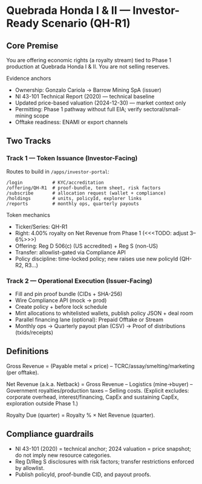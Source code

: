 # Quebrada Honda I & II — Investor-Ready Scenario (QH-R1)

## Core Premise
You are offering economic rights (a royalty stream) tied to Phase 1 production at Quebrada Honda I & II. You are not selling reserves.

Evidence anchors
- Ownership: Gonzalo Cariola → Barrow Mining SpA (issuer)
- NI 43-101 Technical Report (2020) — technical baseline
- Updated price-based valuation (2024-12-30) — market context only
- Permitting: Phase 1 pathway without full EIA; verify sectoral/small-mining scope
- Offtake readiness: ENAMI or export channels

## Two Tracks

### Track 1 — Token Issuance (Investor-Facing)
Routes to build in `/apps/investor-portal`:

```
/login           # KYC/accreditation
/offering/QH-R1  # proof-bundle, term sheet, risk factors
/subscribe       # allocation request (wallet + compliance)
/holdings        # units, policyId, explorer links
/reports         # monthly ops, quarterly payouts
```

Token mechanics
- Ticker/Series: QH-R1
- Right: 4.00% royalty on Net Revenue from Phase 1 (<<<TODO: adjust 3–6%>>>)
- Offering: Reg D 506(c) (US accredited) + Reg S (non-US)
- Transfer: allowlist-gated via Compliance API
- Policy discipline: time-locked policy; new raises use new policyId (QH-R2, R3…)

### Track 2 — Operational Execution (Issuer-Facing)
- Fill and pin proof bundle (CIDs + SHA-256)
- Wire Compliance API (mock → prod)
- Create policy + before <slot> lock schedule
- Mint allocations to whitelisted wallets, publish policy JSON + deal room
- Parallel financing lane (optional): Prepaid Offtake or Stream
- Monthly ops → Quarterly payout plan (CSV) → Proof of distributions (txids/receipts)

## Definitions
Gross Revenue = (Payable metal × price) – TCRC/assay/smelting/marketing (per offtake).

Net Revenue (a.k.a. Netback) = Gross Revenue – Logistics (mine→buyer) – Government royalties/production taxes – Selling costs.
(Explicit excludes: corporate overhead, interest/financing, CapEx and sustaining CapEx, exploration outside Phase 1.)

Royalty Due (quarter) = Royalty % × Net Revenue (quarter).

## Compliance guardrails
- NI 43-101 (2020) = technical anchor; 2024 valuation = price snapshot; do not imply new resource categories.
- Reg D/Reg S disclosures with risk factors; transfer restrictions enforced by allowlist.
- Publish policyId, proof-bundle CID, and payout proofs.
